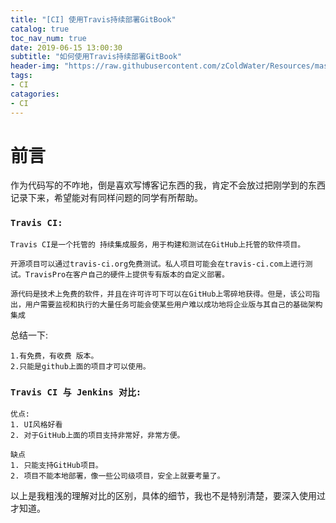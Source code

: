```yaml
---
title: "[CI] 使用Travis持续部署GitBook"
catalog: true
toc_nav_num: true
date: 2019-06-15 13:00:30
subtitle: "如何使用Travis持续部署GitBook"
header-img: "https://raw.githubusercontent.com/zColdWater/Resources/master/Images/cover.jpg"
tags:
- CI
catagories:
- CI
---
```


前言
=======

作为代码写的不咋地，倒是喜欢写博客记东西的我，肯定不会放过把刚学到的东西记录下来，希望能对有同样问题的同学有所帮助。

### **`Travis CI:`** 

    Travis CI是一个托管的 持续集成服务，用于构建和测试在GitHub上托管的软件项目。

    开源项目可以通过travis-ci.org免费测试。私人项目可能会在travis-ci.com上进行测试。TravisPro在客户自己的硬件上提供专有版本的自定义部署。

    源代码是技术上免费的软件，并且在许可许可下可以在GitHub上零碎地获得。但是，该公司指出，用户需要监视和执行的大量任务可能会使某些用户难以成功地将企业版与其自己的基础架构集成

总结一下: 

    1.有免费，有收费 版本。 
    2.只能是github上面的项目才可以使用。


### **`Travis CI 与 Jenkins 对比:`**
    优点:
    1. UI风格好看
    2. 对于GitHub上面的项目支持非常好，非常方便。
   
    缺点
    1. 只能支持GitHub项目。
    2. 项目不能本地部署，像一些公司级项目，安全上就要考量了。

以上是我粗浅的理解对比的区别，具体的细节，我也不是特别清楚，要深入使用过才知道。

